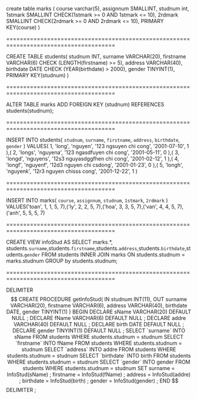 create table marks (
	course varchar(5),
    assignnum SMALLINT,
    studnum int,
    1stmark SMALLINT CHECK(1stmark >= 0 AND 1stmark <= 10),
    2rdmark SMALLINT CHECK(2rdmark >= 0 AND 2rdmark <= 10),
    PRIMARY KEY(course)
)

======================================================================================

CREATE TABLE students(
    studnum INT,
    surname VARCHAR(20),
    firstname VARCHAR(6) CHECK
        (LENGTH(firstname) >= 5),
        address VARCHAR(40),
        birthdate DATE
    CHECK
        (YEAR(birthdate) > 2000),
        gender TINYINT(1),
        PRIMARY KEY(studnum)
)

======================================================================================

ALTER TABLE marks
ADD FOREIGN KEY (studnum) REFERENCES students(studnum);

======================================================================================

INSERT INTO students(
    `studnum`,
    `surname`,
    `firstname`,
    `address`,
    `birthdate`,
    `gender`
)
VALUES(
    1,
    'long',
    'nguyen',
    '123 ngsuyen chi cong',
    '2001-07-10',
    1
),(
    2,
    'longs',
    'nguyena',
    '123 ngasdfuyen chi cong',
    '2001-05-11',
    0
),(
    3,
    'longd',
    'nguyens',
    '12s3 nguyasdggfhen chi cong',
    '2001-02-12',
    1
),(
    4,
    'longf',
    'nguyenf',
    '12d3 nguyen chi csdong',
    '2001-01-23',
    0
),(
    5,
    'longh',
    'nguyenk',
    '12r3 nguyen chisss cong',
    '2001-12-22',
    1
)

======================================================================================

INSERT INTO marks(
    `course`,
    `assignnum`,
    `studnum`,
    `1stmark`,
    `2rdmark`
)
VALUES('toan', 1, 1, 5, 7),('ly', 2, 2, 5, 7),('hoa', 3, 3, 5, 7),('van', 4, 4, 5, 7),('anh', 5, 5, 5, 7)

======================================================================================

CREATE VIEW infoStud AS
    SELECT
        marks.*, 
        students.`surname`,students.`firstname`,students.`address`,students.`birthdate`,students.`gender`
    FROM
        students INNER JOIN marks ON students.studnum = marks.studnum
    GROUP by students.studnum;

======================================================================================

DELIMITER
    $$
CREATE PROCEDURE getInfoStud(
    IN studnum INT(11),
    OUT surname VARCHAR(20),
    firstname VARCHAR(6),
    address VARCHAR(40),
    birthdate DATE,
    gender TINYINT(1)
)
BEGIN
    DECLARE
        sName VARCHAR(20) DEFAULT NULL ; DECLARE fName VARCHAR(6) DEFAULT NULL ; DECLARE addre VARCHAR(40) DEFAULT NULL ; DECLARE birth DATE DEFAULT NULL ; DECLARE gender TINYINT(1) DEFAULT NULL ;
    SELECT
        `surname`
    INTO sName
FROM
    students
WHERE
    students.studnum = studnum
SELECT
    `firstname`
INTO fName
FROM
    students
WHERE
    students.studnum = studnum
SELECT
    `address`
INTO addre
FROM
    students
WHERE
    students.studnum = studnum
SELECT
    `birthdate`
INTO birth
FROM
    students
WHERE
    students.studnum = studnum
SELECT
    `gender`
INTO gender
FROM
    students
WHERE
    students.studnum = studnum
SET
    surname = InfoStud(sName) ;
    firstname = InfoStud(fName) ;
    address = InfoStud(addre) ;
    birthdate = InfoStud(birth) ;
    gender = InfoStud(gender) ; 
    END $$
DELIMITER
    ;
